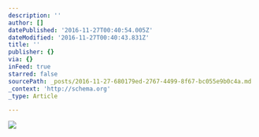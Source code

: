 ```yaml
---
description: ''
author: []
datePublished: '2016-11-27T00:40:54.005Z'
dateModified: '2016-11-27T00:40:43.831Z'
title: ''
publisher: {}
via: {}
inFeed: true
starred: false
sourcePath: _posts/2016-11-27-680179ed-2767-4499-8f67-bc055e9b0c4a.md
_context: 'http://schema.org'
_type: Article

---
```

![](https://the-grid-user-content.s3-us-west-2.amazonaws.com/02a69f4b-eb8d-4414-8b21-879753b48f92.jpg)